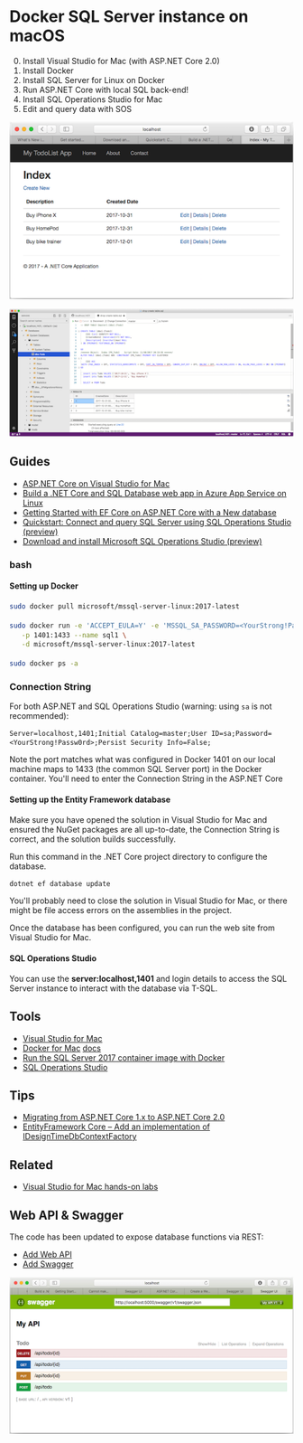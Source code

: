 # Docker SQL Server instance on macOS

0. Install Visual Studio for Mac (with ASP.NET Core 2.0)
1. Install Docker
2. Install SQL Server for Linux on Docker
3. Run ASP.NET Core with local SQL back-end!
4. Install SQL Operations Studio for Mac
5. Edit and query data with SOS

![Web app](Screenshots/web-app-sml.png)

![SQL Ops Studio](Screenshots/sql-ops-studio-sml.png)

## Guides

* [ASP.NET Core on Visual Studio for Mac](https://docs.microsoft.com/en-us/visualstudio/mac/asp-net-core)
* [Build a .NET Core and SQL Database web app in Azure App Service on Linux](https://docs.microsoft.com/en-us/azure/app-service/containers/tutorial-dotnetcore-sqldb-app)
* [Getting Started with EF Core on ASP.NET Core with a New database](https://docs.microsoft.com/en-us/ef/core/get-started/aspnetcore/new-db)
* [Quickstart: Connect and query SQL Server using SQL Operations Studio (preview)](https://docs.microsoft.com/en-us/sql/sql-operations-studio/quickstart-sql-server)
* [Download and install Microsoft SQL Operations Studio (preview)](https://docs.microsoft.com/en-us/sql/sql-operations-studio/download)

### bash

#### Setting up Docker

```bash
sudo docker pull microsoft/mssql-server-linux:2017-latest

sudo docker run -e 'ACCEPT_EULA=Y' -e 'MSSQL_SA_PASSWORD=<YourStrong!Passw0rd>' \
   -p 1401:1433 --name sql1 \
   -d microsoft/mssql-server-linux:2017-latest

sudo docker ps -a
```


### Connection String

For both ASP.NET and SQL Operations Studio (warning: using `sa` is not recommended):

```
Server=localhost,1401;Initial Catalog=master;User ID=sa;Password=<YourStrong!Passw0rd>;Persist Security Info=False;
```

Note the port matches what was configured in Docker 1401 on our local machine 
maps to 1433 (the common SQL Server port) in the Docker container. You'll need to 
enter the Connection String in the ASP.NET Core 

#### Setting up the Entity Framework database

Make sure you have opened the solution in Visual Studio for Mac and ensured
the NuGet packages are all up-to-date, the Connection String is correct, and
the solution builds successfully.

Run this command in the .NET Core project directory to configure the database.

```bash
dotnet ef database update
```

You'll probably need to close the solution in Visual Studio for Mac, or
there might be file access errors on the assemblies in the project.

Once the database has been configured, you can run the web site from
Visual Studio for Mac.

#### SQL Operations Studio

You can use the **server:localhost,1401** and login details to access 
the SQL Server instance to interact with the database via T-SQL.


## Tools

* [Visual Studio for Mac](https://www.visualstudio.com/vs/)
* [Docker for Mac](https://www.docker.com/docker-mac) [docs](https://docs.docker.com/docker-for-mac/)
* [Run the SQL Server 2017 container image with Docker](https://docs.microsoft.com/en-us/sql/linux/quickstart-install-connect-docker)
* [SQL Operations Studio](https://docs.microsoft.com/en-us/sql/sql-operations-studio/what-is)


## Tips

* [Migrating from ASP.NET Core 1.x to ASP.NET Core 2.0](https://docs.microsoft.com/en-us/aspnet/core/migration/1x-to-2x/)
* [EntityFramework Core – Add an implementation of IDesignTimeDbContextFactory](https://codingblast.com/entityframework-core-idesigntimedbcontextfactory/)


## Related

* [Visual Studio for Mac hands-on labs](https://github.com/Microsoft/vs4mac-labs)


## Web API & Swagger

The code has been updated to expose database functions via REST:

* [Add Web API](https://docs.microsoft.com/en-us/aspnet/core/tutorials/first-web-api-mac)
* [Add Swagger](https://docs.microsoft.com/en-us/aspnet/core/tutorials/web-api-help-pages-using-swagger?tabs=visual-studio-mac)

![Web app](Screenshots/swagger-sml.png)
